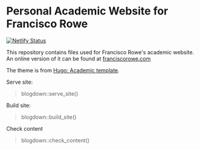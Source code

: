 # Personal Academic Website for Francisco Rowe

[![Netlify Status](https://api.netlify.com/api/v1/badges/2c50b051-db82-498b-b6d5-59b9c6d346cd/deploy-status)](https://app.netlify.com/sites/ecstatic-hoover-1143a1/deploys)

This repository contains files used for Francisco Rowe's academic website. An online version of it can be found at [franciscorowe.com](www.franciscorowe.com)

The theme is from [Hugo: Academic template](https://themes.gohugo.io/academic/).

Serve site:

> blogdown::serve_site()

Build site:

> blogdown::build_site()

Check content

> blogdown::check_content()
